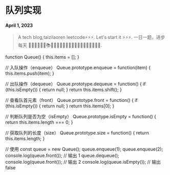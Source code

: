 # 队列实现
#### April 1, 2023


> A tech blog,taizilaoren leetcode⚡⚡⚡.
> Let's start it ⚡⚡⚡.
> 一日一题，进步每天 📔📕📖📗📘📙📚📓📒📃📜📄🔖🍊🍋🍎🍑🍉🥦🌽🥙🤩😚🤗.

function Queue() {
    this.items = [];
}

// 入队操作（enqueue）
Queue.prototype.enqueue = function(item) {
    this.items.push(item);
}

// 出队操作（dequeue）
Queue.prototype.dequeue = function() {
    if (this.isEmpty()) {
        return null;
    }
    return this.items.shift();
}

// 查看队首元素（front）
Queue.prototype.front = function() {
    if (this.isEmpty()) {
        return null;
    }
    return this.items[0];
}

// 判断队列是否为空（isEmpty）
Queue.prototype.isEmpty = function() {
    return this.items.length === 0;
}

// 获取队列的长度（size）
Queue.prototype.size = function() {
    return this.items.length;
}

// 使用
const queue = new Queue();
queue.enqueue(1);
queue.enqueue(2);
console.log(queue.front()); // 输出 1
queue.dequeue();
console.log(queue.front()); // 输出 2
console.log(queue.isEmpty()); // 输出 false


